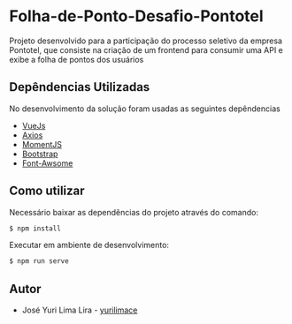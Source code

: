 # Folha-de-Ponto-Desafio-Pontotel
Projeto desenvolvido para a participação do processo seletivo da empresa Pontotel, que consiste na criação de um frontend para consumir uma API e exibe a folha de pontos dos usuários

## Depêndencias Utilizadas
No desenvolvimento da solução foram usadas as seguintes depêndencias
- [VueJs](https://vuejs.org/)
- [Axios](https://github.com/axios/axios)
- [MomentJS](https://momentjs.com/docs/)
- [Bootstrap](https://getbootstrap.com/)
- [Font-Awsome](https://fontawesome.com/)

## Como utilizar

Necessário baixar as dependências do projeto através do comando:

```bash
$ npm install
```

Executar em ambiente de desenvolvimento:

```bash
$ npm run serve
```
## Autor 
*  José Yuri Lima Lira  - [yurilimace](https://github.com/yurilimace)
